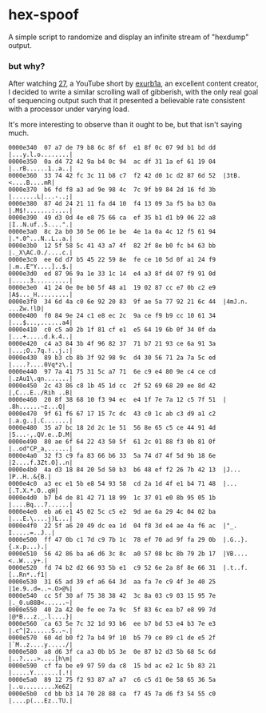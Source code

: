 # hex-spoof

A simple script to randomize and display an infinite stream of "hexdump" output.

### but why?

After watching [27](https://www.youtube.com/watch?v=dLRLYPiaAoA), a YouTube short by [exurb1a](https://www.youtube.com/channel/UCimiUgDLbi6P17BdaCZpVbg), an excellent content creator, I decided to write a similar scrolling wall of gibberish, with the only real goal of sequencing output such that it presented a believable rate consistent with a processor under varying load.

It's more interesting to observe than it ought to be, but that isn't saying much.


```
0000e340  07 a7 de 79 b8 6c 8f 6f  e1 8f 0c 07 9d b1 bd dd  |...y.l.o........|
0000e350  0a d4 72 42 9a b4 0c 94  ac df 31 1a ef 61 19 04  |..rB......1..a..|
0000e360  33 74 42 fc 3c 11 b8 c7  f2 42 d0 1c d2 87 6d 52  |3tB.<....B....mR|
0000e370  b6 fd f8 a3 ad 9e 98 4c  7c 9f b9 84 2d 16 fd 3b  |.......L|...-..;|
0000e380  87 4d 24 21 11 fa d4 10  f4 13 09 3a f5 ba b3 0a  |.M$!.......:....|
0000e390  49 d3 0d 4e e8 75 66 ca  ef 35 b1 d1 b9 06 22 a8  |I..N.uf..5....".|
0000e3a0  8c 2a b0 30 5e 06 1e be  4e 1a 0a 4c 12 f5 61 94  |.*.0^...N..L..a.|
0000e3b0  12 5f 58 5c 41 43 a7 4f  82 2f 8e b0 fc b4 63 bb  |._X\AC.O./....c.|
0000e3c0  ee 6d d7 b5 45 22 59 8e  fe ce 10 5d 0f a1 24 f9  |.m..E"Y....]..$.|
0000e3d0  ed 87 96 9a 1e 33 1c 14  e4 a3 8f d4 07 f9 91 0d  |.....3..........|
0000e3e0  41 24 0e 0e b0 5f 48 a1  19 02 87 cc e7 0b c2 e9  |A$..._H.........|
0000e3f0  34 6d 4a c0 6e 92 20 83  9f ae 5a 77 92 21 6c 44  |4mJ.n. ...Zw.!lD|
0000e400  f0 84 9e 24 c1 e8 ec 2c  9a ce f9 b9 cc 10 61 34  |...$...,......a4|
0000e410  c0 c5 a0 2b 1f 81 cf e1  e5 64 19 6b 0f 34 0f da  |...+.....d.k.4..|
0000e420  c4 a3 84 3b 4f 96 82 37  71 b7 21 93 ce 6a 91 3a  |...;O..7q.!..j.:|
0000e430  89 b3 cb 8b 3f 92 98 9c  d4 30 56 71 2a 7a 5c ed  |....?....0Vq*z\.|
0000e440  97 7a 41 75 31 5c a7 71  6e c9 e4 80 9e c4 ce cd  |.zAu1\.qn.......|
0000e450  2c 43 86 c8 1b 45 1d cc  2f 52 69 68 20 ee 8d 42  |,C...E../Rih ..B|
0000e460  20 8f 38 68 10 f3 94 ec  e4 1f 7e 7a 12 c5 7f 51  | .8h......~z...Q|
0000e470  9f 61 f6 67 17 15 7c dc  43 c0 1c ab c3 d9 a1 c2  |.a.g..|.C.......|
0000e480  35 a7 bc 18 2d 2c 1e 51  56 8e 65 c5 ce 44 91 4d  |5...-,.QV.e..D.M|
0000e490  80 ae 6f 64 22 43 50 5f  61 2c 01 88 f3 0b 81 0f  |..od"CP_a,......|
0000e4a0  32 f3 c9 fa 83 66 b6 33  5a 74 d7 4f 5d 9b 18 6e  |2....f.3Zt.O]..n|
0000e4b0  4a d3 18 84 20 5d 50 b3  b6 48 ef f2 26 7b 42 13  |J... ]P..H..&{B.|
0000e4c0  a3 ec e1 5b e8 54 93 58  cd 2a 1d 4f e1 b4 71 48  |...[.T.X.*.O..qH|
0000e4d0  b7 b4 de 81 42 71 18 99  1c 37 01 e0 8b 95 05 1b  |....Bq...7......|
0000e4e0  eb a6 e1 45 02 5c c5 e2  9d ae 6a 29 4c 04 02 ba  |...E.\....j)L...|
0000e4f0  22 5f a6 20 49 dc ea 1d  04 f8 3d e4 ae 4a f6 ac  |"_. I.....=..J..|
0000e500  ff 47 0b c1 7d c9 7b 1c  78 ef 70 ad 9f fa 29 0b  |.G..}.{.x.p...).|
0000e510  56 42 86 ba a6 d6 3c 8c  a0 57 08 bc 8b 79 2b 17  |VB....<..W...y+.|
0000e520  fd 74 b2 d2 66 93 5b e1  c9 52 6e 2a 8f 8e 66 31  |.t..f.[..Rn*..f1|
0000e530  31 65 ad 39 ef a6 64 3d  aa fa 7e c9 4f 3e 40 25  |1e.9..d=..~.O>@%|
0000e540  cc 5f 30 af 75 38 38 42  3c 8a 03 c9 03 15 95 7e  |._0.u88B<......~|
0000e550  40 2a 42 0e fe ee 7a 9c  5f 83 6c ea b7 e8 99 7d  |@*B...z._.l....}|
0000e560  ca 63 5e 7c 32 1d 93 b6  ee b7 bd 53 e4 b3 7e e3  |.c^|2......S..~.|
0000e570  60 4d b0 f2 7a b4 9f 10  b5 79 ce 89 c1 de e5 2f  |`M..z....y...../|
0000e580  a8 d6 3f ca a3 0b b5 3e  0e 87 b2 d3 5b 68 5c 6d  |..?....>....[h\m|
0000e590  cf fa be e9 97 59 da c8  15 bd ac e2 1c 5b 83 21  |.....Y.......[.!|
0000e5a0  89 12 75 f2 93 87 a7 a7  c6 c5 d1 0e 58 65 36 5a  |..u.........Xe6Z|
0000e5b0  cd bb b3 14 70 28 88 ca  f7 45 7a d6 f3 54 55 c0  |....p(...Ez..TU.|

```
